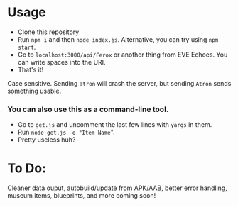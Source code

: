 # Usage
- Clone this repository
- Run `npm i` and then `node index.js`.  Alternative, you can try using `npm start`.
- Go to `localhost:3000/api/Ferox` or another thing from EVE Echoes.  You can write spaces into the URI.  
- That's it!

Case sensitive.  Sending `atron` will crash the server, but sending `Atron` sends something usable.

### You can also use this as a command-line tool.
- Go to `get.js` and uncomment the last few lines with `yargs` in them.
- Run `node get.js -o "Item Name`".
- Pretty useless huh? 


# To Do:

Cleaner data ouput, autobuild/update from APK/AAB, better error handling, museum items, blueprints, and more coming soon! 

